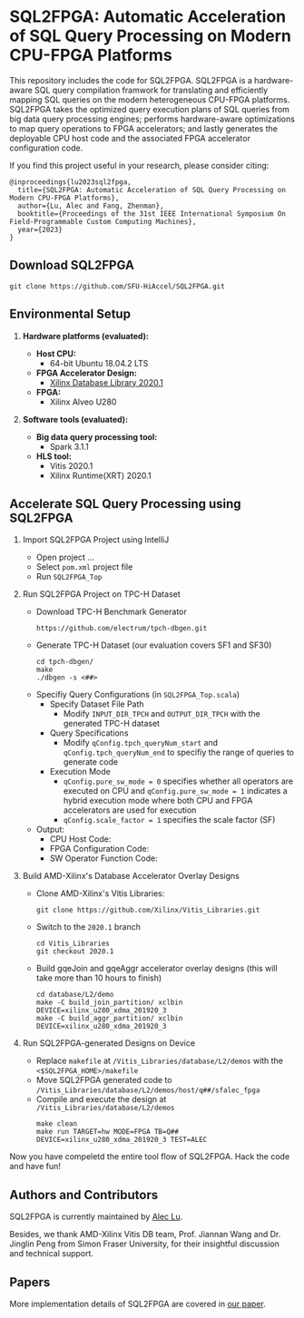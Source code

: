 # SQL2FPGA: Automatic Acceleration of SQL Query Processing on Modern CPU-FPGA Platforms

This repository includes the code for SQL2FPGA. SQL2FPGA is a hardware-aware SQL query compilation framwork for translating and efficiently mapping SQL queries on the modern heterogeneous CPU-FPGA platforms. SQL2FPGA takes the optimized query execution plans of SQL queries from big data query processing engines; performs hardware-aware optimizations to map query operations to FPGA accelerators; and lastly generates the deployable CPU host code and the associated FPGA accelerator configuration code. 

If you find this project useful in your research, please consider citing:

    @inproceedings{lu2023sql2fpga,
      title={SQL2FPGA: Automatic Acceleration of SQL Query Processing on Modern CPU-FPGA Platforms},
      author={Lu, Alec and Fang, Zhenman},
      booktitle={Proceedings of the 31st IEEE International Symposium On Field-Programmable Custom Computing Machines},
      year={2023}
    }

## Download SQL2FPGA
```
git clone https://github.com/SFU-HiAccel/SQL2FPGA.git
```

## Environmental Setup
1. **Hardware platforms (evaluated):**
    * **Host CPU:**
      * 64-bit Ubuntu 18.04.2 LTS
    * **FPGA Accelerator Design:**
      * [Xilinx Database Library 2020.1](https://github.com/Xilinx/Vitis_Libraries/tree/2020.1/database)
    * **FPGA:**
      * Xilinx Alveo U280

2. **Software tools (evaluated):**
    * **Big data query processing tool:**
      * Spark 3.1.1
    * **HLS tool:**
      * Vitis 2020.1
      * Xilinx Runtime(XRT) 2020.1

## Accelerate SQL Query Processing using SQL2FPGA
1. Import SQL2FPGA Project using IntelliJ
    * Open project ...
    * Select `pom.xml` project file
    * Run `SQL2FPGA_Top`

2. Run SQL2FPGA Project on TPC-H Dataset
    * Download TPC-H Benchmark Generator
        ```
        https://github.com/electrum/tpch-dbgen.git
        ```
    * Generate TPC-H Dataset (our evaluation covers SF1 and SF30)
        ```
        cd tpch-dbgen/
        make
        ./dbgen -s <##> 
        ```
    * Specifiy Query Configurations (in `SQL2FPGA_Top.scala`)
        * Specify Dataset File Path
            * Modify `INPUT_DIR_TPCH` and `OUTPUT_DIR_TPCH` with the generated TPC-H dataset
        * Query Specifications
            * Modify `qConfig.tpch_queryNum_start` and `qConfig.tpch_queryNum_end` to specifiy the range of queries to generate code
        * Execution Mode
            * `qConfig.pure_sw_mode = 0` specifies whether all operators are executed on CPU and `qConfig.pure_sw_mode = 1` indicates a hybrid execution mode where both CPU and FPGA accelerators are used for execution 
            * `qConfig.scale_factor = 1` specifies the scale factor (SF)
    * Output:
       * CPU Host Code:
       * FPGA Configuration Code:
       * SW Operator Function Code: 

3. Build AMD-Xilinx's Database Accelerator Overlay Designs
    * Clone AMD-Xilinx's Vitis Libraries: 
        ```
        git clone https://github.com/Xilinx/Vitis_Libraries.git
        ```
    * Switch to the `2020.1` branch
        ```
        cd Vitis_Libraries
        git checkout 2020.1
        ```
    * Build gqeJoin and gqeAggr accelerator overlay designs (this will take more than 10 hours to finish)
        ```
        cd database/L2/demo
        make -C build_join_partition/ xclbin DEVICE=xilinx_u280_xdma_201920_3
        make -C build_aggr_partition/ xclbin DEVICE=xilinx_u280_xdma_201920_3
        ```
        
4. Run SQL2FPGA-generated Designs on Device
    * Replace `makefile` at `/Vitis_Libraries/database/L2/demos` with the  `<$SQL2FPGA_HOME>/makefile`
    * Move SQL2FPGA generated code to `/Vitis_Libraries/database/L2/demos/host/q##/sfalec_fpga`
    * Compile and execute the design at `/Vitis_Libraries/database/L2/demos`
        ```
        make clean
        make run TARGET=hw MODE=FPGA TB=Q## DEVICE=xilinx_u280_xdma_201920_3 TEST=ALEC
        ```

Now you have compeletd the entire tool flow of SQL2FPGA. Hack the code and have fun!

## Authors and Contributors
SQL2FPGA is currently maintained by [Alec Lu](http://www.sfu.ca/~fla30/).

Besides, we thank AMD-Xilinx Vitis DB team, Prof. Jiannan Wang and Dr. Jinglin Peng from Simon Fraser University, for their insightful discussion and technical support.

## Papers
More implementation details of SQL2FPGA are covered in [our paper](http://www.sfu.ca/~fla30/papers/C9_FCCM_2023_SQL2FPGA.pdf).
